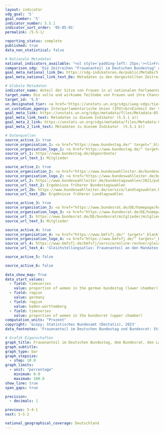 ```yaml
---
layout: indicator    
sdg_goal: '5'    
goal_number: '5'    
indicator_number: 5.5.1    
indicator_sort_order: '05-05-01'    
permalink: /5-5-1/    

reporting_status: complete    
published: true    
data_non_statistical: false    

# Nationale Metadaten    
national_indicators_available: "<ul style='padding-left: 25px;'><li>Frauenanteil im Deutschen Bundestag</li> <li> Frauenanteil im Bundesrat</li> <li> Frauenanteil in den Landtagen</li> <li> Frauenanteil in Kreistagen und Stadträten von kreisfreien Städten</li></ul>"    
comparison_sdg: 'Die Zeitreihen "Frauenanteil im Deutschen Bundestag" und "Frauenanteil im Bundesrat" entsprechen den globalen Metadaten. Die Zeitreihe "Frauenanteil in den Landtagen" entspricht teilweise den globalen Metadaten. Die Zeitreihe "Frauenanteil in Kreistagen und Stadträten von kreisfreien Städten" bietet zusätzliche Informationen.'    
goal_meta_national_link_De: https://sdg-indikatoren.de/public/MetaDe/5.5.1.pdf
goal_meta_national_link_text_De: Metadaten zu den dargestellten Zeitreihen    

# Globale Metadaten    
indicator_name: Anteil der Sitze von Frauen in a) nationalen Parlamenten und b) Gemeinden    
target_name: Die volle und wirksame Teilhabe von Frauen und ihre Chancengleichheit bei der Übernahme von Führungsrollen auf allen Ebenen der Entscheidungsfindung im politischen, wirtschaftlichen und öffentlichen Leben sicherstellen    
target_id: '5.5'    
un_designated_tier: <a href='https://unstats.un.org/sdgs/iaeg-sdgs/tier-classification/' title='Klicken Sie hier um weitere Informationen zur UN-Tier-Klassifikation zu erhalten.'  target='_blank'>Tier I</a>    
un_custodian_agency: Interparlamentarische Union (IPU)<br>Einheit der Vereinten Nationen für Gleichstellung und Ermächtigung der Frauen (UN Women)    
goal_meta_link: https://unstats.un.org/sdgs/metadata/files/Metadata-05-05-01a.pdf    
goal_meta_link_text: Metadaten zu diesem Indikator (5.5.1 a))
goal_meta_2_link: https://unstats.un.org/sdgs/metadata/files/Metadata-05-05-01b.pdf
goal_meta_2_link_text: Metadaten zu diesem Indikator  (5.5.1 b))        

# Datenquellen
source_active_1: true
source_organisation_1: <a href="https://www.bundestag.de/" target="_blank"> Deutscher Bundestag </a>
source_organisation_logo_1: <a href="https://www.bundestag.de/" target="_blank"><img src="https://g205sdgs.github.io/sdg-indicators/public/OrgImgDe/bt.png" alt="Logo bt" style="height:60px; width:148px"/></a>
source_url_1: https://www.bundestag.de/abgeordnete/
source_url_text_1: Mitglieder

source_active_2: true
source_organisation_2: <a href="https://www.bundeswahlleiter.de/bundeswahlleiter.html" target="_blank"> Der Bundeswahlleiter </a>
source_organisation_logo_2: <a href="https://www.bundeswahlleiter.de/bundeswahlleiter.html" target="_blank"><img src="https://g205sdgs.github.io/sdg-indicators/public/OrgImgDe/bundeswahlleiter.png" alt="Logo bundeswahlleiter" style="height:60px; width:148px"/></a>
source_url_2: https://www.bundeswahlleiter.de/bundestagswahlen/2021/publikationen.html
source_url_text_2: Ergebnisse früherer Bundestagswahlen
source_url_2b: https://www.bundeswahlleiter.de/service/landtagswahlen.html
source_url_text_2b: Ergebnisse früherer Landtagswahlen

source_active_3: true
source_organisation_3: <a href="https://www.bundesrat.de/DE/homepage/homepage-node.html" target="_blank"> Bundesrat </a>
source_organisation_logo_3: <a href="https://www.bundesrat.de/DE/homepage/homepage-node.html" target="_blank"><img src="https://g205sdgs.github.io/sdg-indicators/public/OrgImgDe/brat.png" alt="Logo brat" style="height:60px; width:148px"/></a>
source_url_3: https://www.bundesrat.de/DE/bundesrat/mitglieder/mitglieder-node.html
source_url_text_3: Mitglieder

source_active_4: true
source_organisation_4: <a href="https://www.bmfsfj.de/" target="_blank"> Bundesministerium für Familie, Senioren, Frauen und Jugend (BMFSFJ) </a>
source_organisation_logo_4: <a href="https://www.bmfsfj.de/" target="_blank"><img src="https://g205sdgs.github.io/sdg-indicators/public/OrgImgDe/bmfsfj.png" alt="Logo bmfsfj" style="height:60px; width:148px"/></a>
source_url_4: https://www.bmfsfj.de/bmfsfj/service/online-rechner/gleichstellungsatlas?indikator=Mandate-kommunale-Vertretungen
source_url_text_4: 'Gleichstellungsatlas: Frauenanteil an den Mandaten in den kommunalen Vertretungen'

source_active_5: false

source_active_6: false
    
data_show_map: True    
data_start_values: 
  - field: timeseries
    value: proportion of women in the german bundestag (lower chamber)
  - field: region
    value: germany
  - field: region
    value: baden-württemberg
  - field: timeseries
    value: proportion of women in the bundesrat (upper chamber)    
computation_units: "Prozent"    
copyright: '&copy; Statistisches Bundesamt (Destatis), 2023'    
data_footnotes: 'Frauenanteil im Deutschen Bundestag und Bundesrat: Stichtag 1. Januar<br>• Frauenanteil in den Landtagen: Wahlergebnis<br>• Frauenanteil in Kreistagen und Stadträten von kreisfreien Städten: Wahlergebnis, 2019 bis 2021 ohne Schleswig-Holstein.'    

# Grafik Eigenschaften    
graph_title: Frauenanteil im Deutschen Bundestag, dem Bundesrat, den Landtagen und Gemeinden
graph_subtitle:     
graph_type: bar
graph_stepsize: 
  - step: 10.0    
graph_limits:
  - unit: "percentage"
    minimum: 0.0
    maximum: 100.0
show_line: true
span_gaps: true

precision:
  - decimals: 1    

previous: 5-4-1    
next: 5-5-2    

national_geographical_coverage: Deutschland    
---
```


<span></span>